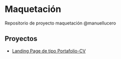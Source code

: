 # Maquetación 

Repositorio de proyecto maquetación @manuellucero

## Proyectos

- [Landing Page de tipo Portafolio-CV](https://Estebnlr.github.io/manuel-lucero/portafolioCV/)